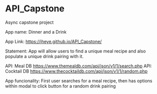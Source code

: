 # API_Capstone
Async capstone project

App name: Dinner and a Drink

App Link: https://jheye.github.io/API_Capstone/

Statement: App will allow users to find a unique meal recipe and also populate a unique drink pairing with it.

API: Meal DB  https://www.themealdb.com/api/json/v1/1/search.php
API: Cocktail DB   https://www.thecocktaildb.com/api/json/v1/1/random.php

App funcionality: First user searches for a meal recipe, then has options within modal to click button for a random drink pairing
